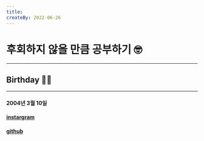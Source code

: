 ```yaml
---
title: 
createBy: 2022-06-26
---
```


# 후회하지 않을 만큼 공부하기 🤓
--- 
## Birthday 👼🏻
---
#### 2004년 3월 10일


#### [instargram](https://www.instagram.com/sooo._.jii/)
#### [github](https://github.com/jisoo03010) 

